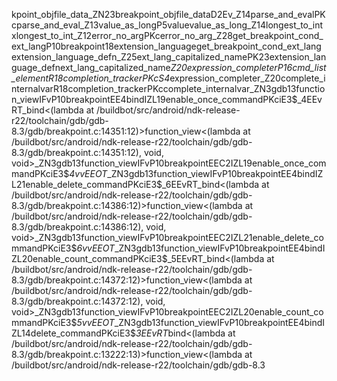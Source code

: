 kpoint_objfile_data _ZN23breakpoint_objfile_dataD2Ev _Z14parse_and_evalPKc parse_and_eval _Z13value_as_longP5value value_as_long _Z14longest_to_intx longest_to_int _Z12error_no_argPKc error_no_arg _Z28get_breakpoint_cond_ext_langP10breakpoint18extension_language get_breakpoint_cond_ext_lang extension_language_defn _Z25ext_lang_capitalized_namePK23extension_language_defn ext_lang_capitalized_name _Z20expression_completerP16cmd_list_elementR18completion_trackerPKcS4_ expression_completer _Z20complete_internalvarR18completion_trackerPKc complete_internalvar _ZN3gdb13function_viewIFvP10breakpointEE4bindIZL19enable_once_commandPKciE3$_4EEvRT_ bind<(lambda at /buildbot/src/android/ndk-release-r22/toolchain/gdb/gdb-8.3/gdb/breakpoint.c:14351:12)> function_view<(lambda at /buildbot/src/android/ndk-release-r22/toolchain/gdb/gdb-8.3/gdb/breakpoint.c:14351:12), void, void> _ZN3gdb13function_viewIFvP10breakpointEEC2IZL19enable_once_commandPKciE3$_4vvEEOT_ _ZN3gdb13function_viewIFvP10breakpointEE4bindIZL21enable_delete_commandPKciE3$_6EEvRT_ bind<(lambda at /buildbot/src/android/ndk-release-r22/toolchain/gdb/gdb-8.3/gdb/breakpoint.c:14386:12)> function_view<(lambda at /buildbot/src/android/ndk-release-r22/toolchain/gdb/gdb-8.3/gdb/breakpoint.c:14386:12), void, void> _ZN3gdb13function_viewIFvP10breakpointEEC2IZL21enable_delete_commandPKciE3$_6vvEEOT_ _ZN3gdb13function_viewIFvP10breakpointEE4bindIZL20enable_count_commandPKciE3$_5EEvRT_ bind<(lambda at /buildbot/src/android/ndk-release-r22/toolchain/gdb/gdb-8.3/gdb/breakpoint.c:14372:12)> function_view<(lambda at /buildbot/src/android/ndk-release-r22/toolchain/gdb/gdb-8.3/gdb/breakpoint.c:14372:12), void, void> _ZN3gdb13function_viewIFvP10breakpointEEC2IZL20enable_count_commandPKciE3$_5vvEEOT_ _ZN3gdb13function_viewIFvP10breakpointEE4bindIZL14delete_commandPKciE3$_3EEvRT_ bind<(lambda at /buildbot/src/android/ndk-release-r22/toolchain/gdb/gdb-8.3/gdb/breakpoint.c:13222:13)> function_view<(lambda at /buildbot/src/android/ndk-release-r22/toolchain/gdb/gdb-8.3